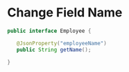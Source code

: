# Change Field Name

```java
public interface Employee {

   @JsonProperty("employeeName")
   public String getName();

}
```


